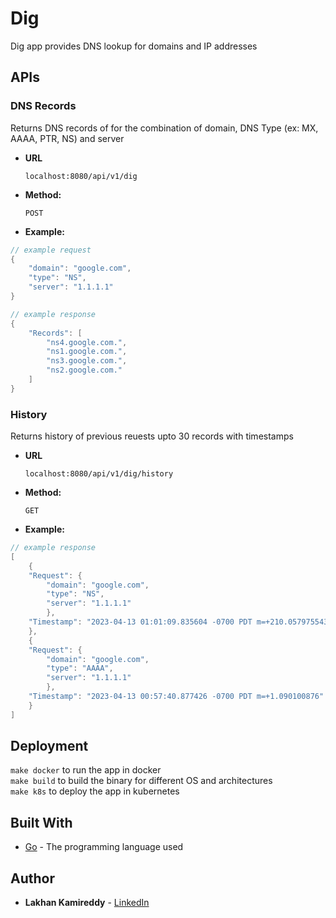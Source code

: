 # Dig 

Dig app provides DNS lookup for domains and IP addresses

## APIs
### DNS Records
Returns DNS records of for the combination of domain, DNS Type (ex: MX, AAAA, PTR, NS) and server
* **URL**

  `localhost:8080/api/v1/dig`

* **Method:**

  `POST`
* **Example:**
```go
// example request
{
    "domain": "google.com",
    "type": "NS",
    "server": "1.1.1.1"
}

// example response
{
    "Records": [
        "ns4.google.com.",
        "ns1.google.com.",
        "ns3.google.com.",
        "ns2.google.com."
    ]
}
```
### History
Returns history of previous reuests upto 30 records with timestamps
* **URL**

  `localhost:8080/api/v1/dig/history`

* **Method:**

  `GET`
* **Example:**
```go
// example response
[
    {
    "Request": {
        "domain": "google.com",
        "type": "NS",
        "server": "1.1.1.1"
        },
    "Timestamp": "2023-04-13 01:01:09.835604 -0700 PDT m=+210.057975543"
    },
    {
    "Request": {
        "domain": "google.com",
        "type": "AAAA",
        "server": "1.1.1.1"
        },
    "Timestamp": "2023-04-13 00:57:40.877426 -0700 PDT m=+1.090100876"
    }
]
```

## Deployment

`make docker` to run the app in docker  
`make build` to build the binary for different OS and architectures  
`make k8s` to deploy the app in kubernetes


## Built With

* [Go](https://golang.org/) - The programming language used


## Author

* **Lakhan Kamireddy** - [LinkedIn](https://www.linkedin.com/in/lakhansaiteja/)
